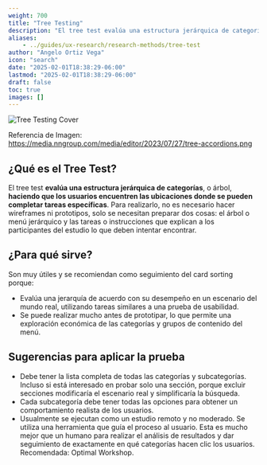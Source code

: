 ```yaml
---
weight: 700
title: "Tree Testing"
description: "El tree test evalúa una estructura jerárquica de categorías, o árbol, haciendo que los usuarios encuentren las ubicaciones donde se pueden completar tareas específicas."
aliases:
    - ../guides/ux-research/research-methods/tree-test
author: "Angelo Ortiz Vega"
icon: "search"
date: "2025-02-01T18:38:29-06:00"
lastmod: "2025-02-01T18:38:29-06:00"
draft: false
toc: true
images: []
---
```


![Tree Testing Cover](https://res.cloudinary.com/dek4evg4t/image/upload/v1738463065/ux-arc/tree-accordions.png)

Referencia de Imagen: https://media.nngroup.com/media/editor/2023/07/27/tree-accordions.png


## ¿Qué es el Tree Test?

El tree test **evalúa una estructura jerárquica de categorías**, o árbol, **haciendo que los usuarios encuentren las ubicaciones donde se pueden completar tareas específicas**. Para realizarlo, no es necesario hacer wireframes ni prototipos, solo se necesitan preparar dos cosas: el árbol o menú jerárquico y las tareas o instrucciones que explican a los participantes del estudio lo que deben intentar encontrar.

## ¿Para qué sirve?

Son muy útiles y se recomiendan como seguimiento del card sorting porque:

- Evalúa una jerarquía de acuerdo con su desempeño en un escenario del mundo real, utilizando tareas similares a una prueba de usabilidad.
- Se puede realizar mucho antes de prototipar, lo que permite una exploración económica de las categorías y grupos de contenido del menú.

## Sugerencias para aplicar la prueba

- Debe tener la lista completa de todas las categorías y subcategorías. Incluso si está interesado en probar solo una sección, porque excluir secciones modificaría el escenario real y simplificaría la búsqueda.
- Cada subcategoría debe tener todas las opciones para obtener un comportamiento realista de los usuarios.
- Usualmente se ejecutan como un estudio remoto y no moderado. Se utiliza una herramienta que guía el proceso al usuario. Esta es mucho mejor que un humano para realizar el análisis de resultados y dar seguimiento de exactamente en qué categorías hacen clic los usuarios. Recomendada: Optimal Workshop.